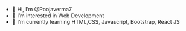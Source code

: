 - 👋 Hi, I’m @Poojaverma7
- 👀 I’m interested in Web Development
- 🌱 I’m currently learning HTML,CSS, Javascript, Bootstrap, React JS

<!---
Poojaverma7/Poojaverma7 is a ✨ special ✨ repository because its `README.md` (this file) appears on your GitHub profile.
You can click the Preview link to take a look at your changes.
--->
